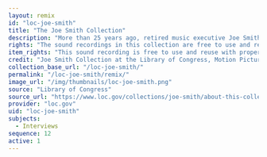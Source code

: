 ```yaml
---
layout: remix
id: "loc-joe-smith"
title: "The Joe Smith Collection"
description: "More than 25 years ago, retired music executive Joe Smith accomplished a Herculean feat—he got more than 200 celebrated singers, musicians and industry icons to talk about their lives, music, experiences and contemporaries. In 2012 Smith donated this treasure trove of unedited sound recordings to the nation's library."
rights: "The sound recordings in this collection are free to use and reuse with proper attribution to the copyright owner, Joe Smith. You can copy, modify, distribute and perform the works, even for commercial purposes, all without asking permission, as long as you clearly give proper attribution."
item_rights: "This sound recording is free to use and reuse with proper attribution to the copyright owner, Joe Smith. You can copy, modify, distribute and perform the work, even for commercial purposes, all without asking permission, as long as you clearly give proper attribution."
credit: "Joe Smith Collection at the Library of Congress, Motion Picture, Broadcasting and Recorded Sound Division."
collection_base_url: "/loc-joe-smith/"
permalink: "/loc-joe-smith/remix/"
image_url: "/img/thumbnails/loc-joe-smith.png"
source: "Library of Congress"
source_url: "https://www.loc.gov/collections/joe-smith/about-this-collection/"
provider: "loc.gov"
uid: "loc-joe-smith"
subjects:
  - Interviews
sequence: 12
active: 1
---
```

